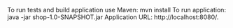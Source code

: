 To run tests and build application use Maven: mvn install
To run application: java -jar shop-1.0-SNAPSHOT.jar
Application URL: http://localhost:8080/.
